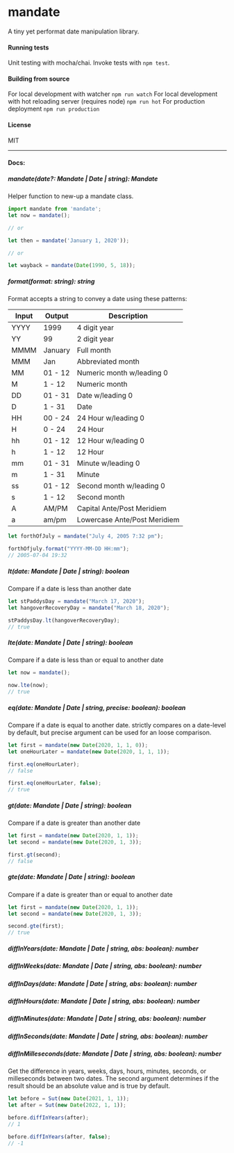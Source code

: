 # mandate

A tiny yet performat date manipulation library.

#### Running tests

Unit testing with mocha/chai. Invoke tests with `npm test`.

#### Building from source

For local development with watcher `npm run watch`
For local development with hot reloading server (requires node) `npm run hot`
For production deployment `npm run production`

#### License

MIT

---

#### Docs:

##### mandate(date?: Mandate | Date | string): Mandate

Helper function to new-up a mandate class.

```javascript
import mandate from 'mandate';
let now = mandate();

// or

let then = mandate('January 1, 2020'));

// or

let wayback = mandate(Date(1990, 5, 18));
```

##### format(format: string): string

Format accepts a string to convey a date using these patterns:

| Input | Output  | Description                  |
| ----- | ------- | ---------------------------- |
| YYYY  | 1999    | 4 digit year                 |
| YY    | 99      | 2 digit year                 |
| MMMM  | January | Full month                   |
| MMM   | Jan     | Abbreviated month            |
| MM    | 01 - 12 | Numeric month w/leading 0    |
| M     | 1 - 12  | Numeric month                |
| DD    | 01 - 31 | Date w/leading 0             |
| D     | 1 - 31  | Date                         |
| HH    | 00 - 24 | 24 Hour w/leading 0          |
| H     | 0 - 24  | 24 Hour                      |
| hh    | 01 - 12 | 12 Hour w/leading 0          |
| h     | 1 - 12  | 12 Hour                      |
| mm    | 01 - 31 | Minute w/leading 0           |
| m     | 1 - 31  | Minute                       |
| ss    | 01 - 12 | Second month w/leading 0     |
| s     | 1 - 12  | Second month                 |
| A     | AM/PM   | Capital Ante/Post Meridiem   |
| a     | am/pm   | Lowercase Ante/Post Meridiem |

```javascript
let forthOfJuly = mandate("July 4, 2005 7:32 pm");

forthOfjuly.format("YYYY-MM-DD HH:mm");
// 2005-07-04 19:32
```

##### lt(date: Mandate | Date | string): boolean

Compare if a date is less than another date

```javascript
let stPaddysDay = mandate("March 17, 2020");
let hangoverRecoveryDay = mandate("March 18, 2020");

stPaddysDay.lt(hangoverRecoveryDay);
// true
```

##### lte(date: Mandate | Date | string): boolean

Compare if a date is less than or equal to another date

```javascript
let now = mandate();

now.lte(now);
// true
```

##### eq(date: Mandate | Date | string, precise: boolean): boolean

Compare if a date is equal to another date. strictly compares on a date-level by default, but precise argument can be used for an loose comparison.

```javascript
let first = mandate(new Date(2020, 1, 1, 0));
let oneHourLater = mandate(new Date(2020, 1, 1, 1));

first.eq(oneHourLater);
// false

first.eq(oneHourLater, false);
// true
```

##### gt(date: Mandate | Date | string): boolean

Compare if a date is greater than another date

```javascript
let first = mandate(new Date(2020, 1, 1));
let second = mandate(new Date(2020, 1, 3));

first.gt(second);
// false
```

##### gte(date: Mandate | Date | string): boolean

Compare if a date is greater than or equal to another date

```javascript
let first = mandate(new Date(2020, 1, 1));
let second = mandate(new Date(2020, 1, 3));

second.gte(first);
// true
```

##### diffInYears(date: Mandate | Date | string, abs: boolean): number

##### diffInWeeks(date: Mandate | Date | string, abs: boolean): number

##### diffInDays(date: Mandate | Date | string, abs: boolean): number

##### diffInHours(date: Mandate | Date | string, abs: boolean): number

##### diffInMinutes(date: Mandate | Date | string, abs: boolean): number

##### diffInSeconds(date: Mandate | Date | string, abs: boolean): number

##### diffInMilleseconds(date: Mandate | Date | string, abs: boolean): number

Get the difference in years, weeks, days, hours, minutes, seconds, or milleseconds between two dates. The second argument determines if the result should be an absolute value and is true by default.

```javascript
let before = Sut(new Date(2021, 1, 1));
let after = Sut(new Date(2022, 1, 1));

before.diffInYears(after);
// 1

before.diffInYears(after, false);
// -1
```
